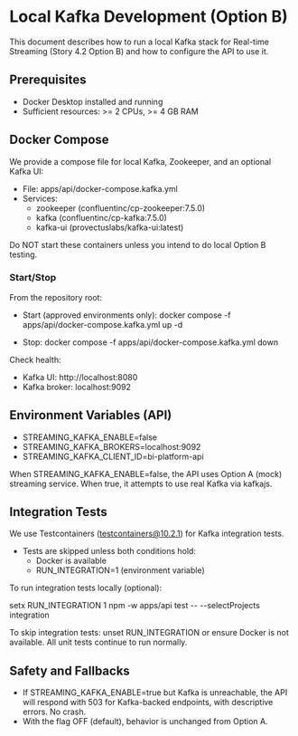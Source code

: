 # Local Kafka Development (Option B)

This document describes how to run a local Kafka stack for Real-time Streaming (Story 4.2 Option B) and how to configure the API to use it.

## Prerequisites
- Docker Desktop installed and running
- Sufficient resources: >= 2 CPUs, >= 4 GB RAM

## Docker Compose
We provide a compose file for local Kafka, Zookeeper, and an optional Kafka UI:

- File: apps/api/docker-compose.kafka.yml
- Services:
  - zookeeper (confluentinc/cp-zookeeper:7.5.0)
  - kafka (confluentinc/cp-kafka:7.5.0)
  - kafka-ui (provectuslabs/kafka-ui:latest)

Do NOT start these containers unless you intend to do local Option B testing.

### Start/Stop
From the repository root:

- Start (approved environments only):
  docker compose -f apps/api/docker-compose.kafka.yml up -d

- Stop:
  docker compose -f apps/api/docker-compose.kafka.yml down

Check health:
- Kafka UI: http://localhost:8080
- Kafka broker: localhost:9092

## Environment Variables (API)

- STREAMING_KAFKA_ENABLE=false
- STREAMING_KAFKA_BROKERS=localhost:9092
- STREAMING_KAFKA_CLIENT_ID=bi-platform-api

When STREAMING_KAFKA_ENABLE=false, the API uses Option A (mock) streaming service. When true, it attempts to use real Kafka via kafkajs.

## Integration Tests
We use Testcontainers (testcontainers@10.2.1) for Kafka integration tests.

- Tests are skipped unless both conditions hold:
  - Docker is available
  - RUN_INTEGRATION=1 (environment variable)

To run integration tests locally (optional):

  setx RUN_INTEGRATION 1
  npm -w apps/api test -- --selectProjects integration

To skip integration tests: unset RUN_INTEGRATION or ensure Docker is not available. All unit tests continue to run normally.

## Safety and Fallbacks
- If STREAMING_KAFKA_ENABLE=true but Kafka is unreachable, the API will respond with 503 for Kafka-backed endpoints, with descriptive errors. No crash.
- With the flag OFF (default), behavior is unchanged from Option A.


